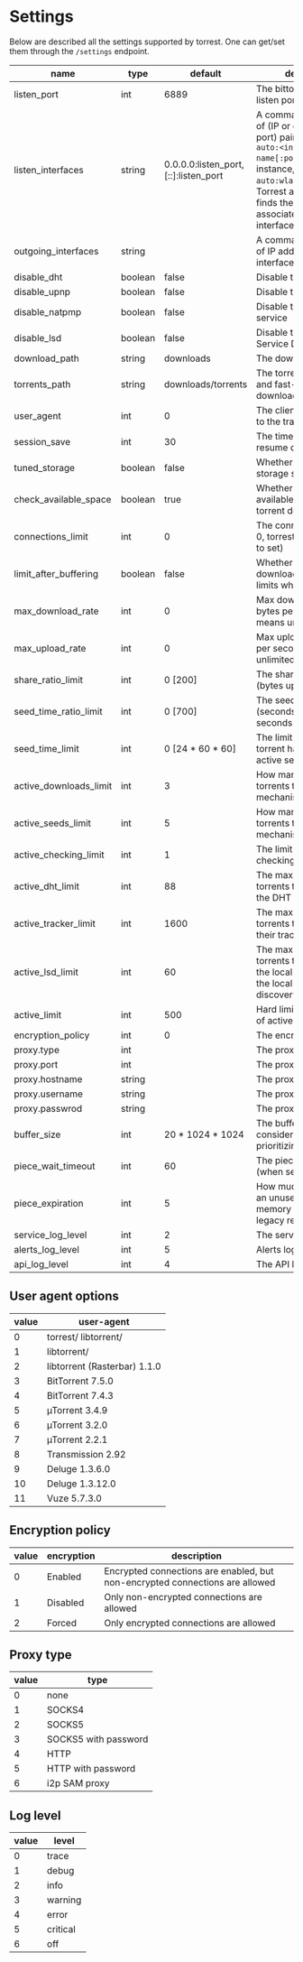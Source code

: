 # Settings

Below are described all the settings supported by torrest. One can get/set them through the `/settings` endpoint.

| name                   | type    | default                              | description                                                                                                                                                                                                                               |
|------------------------|---------|--------------------------------------|-------------------------------------------------------------------------------------------------------------------------------------------------------------------------------------------------------------------------------------------|
| listen_port            | int     | 6889                                 | The bittorrent service listen port                                                                                                                                                                                                        |
| listen_interfaces      | string  | 0.0.0.0:listen_port,[::]:listen_port | A comma-separated list of (IP or device name, port) pairs. When set to `auto:<interface-name[:port]>` (for instance, `auto:wlan0` or `auto:wlan0:61000,wlan1`), Torrest automatically finds the addresses associated with such interfaces |
| outgoing_interfaces    | string  |                                      | A comma-separated list of IP addresses and interface names                                                                                                                                                                                |
| disable_dht            | boolean | false                                | Disable the dht node                                                                                                                                                                                                                      |
| disable_upnp           | boolean | false                                | Disable the UPnP service                                                                                                                                                                                                                  |
| disable_natpmp         | boolean | false                                | Disable the NAT-PMP service                                                                                                                                                                                                               |
| disable_lsd            | boolean | false                                | Disable the Local Service Discovery                                                                                                                                                                                                       |
| download_path          | string  | downloads                            | The download path                                                                                                                                                                                                                         |
| torrents_path          | string  | downloads/torrents                   | The torrents, magnets and fast-resume files download path                                                                                                                                                                                 |
| user_agent             | int     | 0                                    | The client identification to the tracker                                                                                                                                                                                                  |
| session_save           | int     | 30                                   | The time between save resume data calls                                                                                                                                                                                                   |
| tuned_storage          | boolean | false                                | Whether to use tuned storage settings                                                                                                                                                                                                     |
| check_available_space  | boolean | true                                 | Whether to check available space on torrent download                                                                                                                                                                                      |
| connections_limit      | int     | 0                                    | The connections limit (if 0, torrest chooses what to set)                                                                                                                                                                                 |
| limit_after_buffering  | boolean | false                                | Whether to only apply download/upload rate limits when not buffering                                                                                                                                                                      |
| max_download_rate      | int     | 0                                    | Max download rate, in bytes per second (0 means unlimited)                                                                                                                                                                                |
| max_upload_rate        | int     | 0                                    | Max upload rate, in bytes per second (0 means unlimited)                                                                                                                                                                                  |
| share_ratio_limit      | int     | 0 [200]                              | The share ratio limit (bytes up / bytes down)                                                                                                                                                                                             |
| seed_time_ratio_limit  | int     | 0 [700]                              | The seed time ratio limite (seconds as seed / seconds as downloader)                                                                                                                                                                      |
| seed_time_limit        | int     | 0 [24 * 60 * 60]                     | The limit on the time a torrent has been an active seed                                                                                                                                                                                   |
| active_downloads_limit | int     | 3                                    | How many downloading torrents the queuing mechanism allows                                                                                                                                                                                |
| active_seeds_limit     | int     | 5                                    | How many seeding torrents the queuing mechanism allows                                                                                                                                                                                    |
| active_checking_limit  | int     | 1                                    | The limit of simultaneous checking torrents                                                                                                                                                                                               |
| active_dht_limit       | int     | 88                                   | The max number of torrents to announce to the DHT                                                                                                                                                                                         |
| active_tracker_limit   | int     | 1600                                 | The max number of torrents to announce to their trackers                                                                                                                                                                                  |
| active_lsd_limit       | int     | 60                                   | The max number of torrents to announce to the local network over the local service discovery protocol                                                                                                                                     |
| active_limit           | int     | 500                                  | Hard limit on the number of active torrents                                                                                                                                                                                               |
| encryption_policy      | int     | 0                                    | The encryption policy                                                                                                                                                                                                                     |
| proxy.type             | int     |                                      | The proxy type                                                                                                                                                                                                                            |
| proxy.port             | int     |                                      | The proxy port                                                                                                                                                                                                                            |
| proxy.hostname         | string  |                                      | The proxy hostname                                                                                                                                                                                                                        |
| proxy.username         | string  |                                      | The proxy username                                                                                                                                                                                                                        |
| proxy.passwrod         | string  |                                      | The proxy password                                                                                                                                                                                                                        |
| buffer_size            | int     | 20 * 1024 * 1024                     | The buffer size to consider when prioritizing pieces                                                                                                                                                                                      |
| piece_wait_timeout     | int     | 60                                   | The piece wait timeout (when serving files)                                                                                                                                                                                               |
| piece_expiration       | int     | 5                                    | How much time to keep an unused piece in memory (unused on legacy read piece)                                                                                                                                                             |
| service_log_level      | int     | 2                                    | The service log level                                                                                                                                                                                                                     |
| alerts_log_level       | int     | 5                                    | Alerts log level                                                                                                                                                                                                                          |
| api_log_level          | int     | 4                                    | The API log level                                                                                                                                                                                                                         |

## User agent options

| value | user-agent                                                |
|-------|-----------------------------------------------------------|
| 0     | torrest/<torrest-version> libtorrent/<libtorrent-version> |
| 1     | libtorrent/<libtorrent-version>                           |
| 2     | libtorrent (Rasterbar) 1.1.0                              |
| 3     | BitTorrent 7.5.0                                          |
| 4     | BitTorrent 7.4.3                                          |
| 5     | µTorrent 3.4.9                                            |
| 6     | µTorrent 3.2.0                                            |
| 7     | µTorrent 2.2.1                                            |
| 8     | Transmission 2.92                                         |
| 9     | Deluge 1.3.6.0                                            |
| 10    | Deluge 1.3.12.0                                           |
| 11    | Vuze 5.7.3.0                                              |

## Encryption policy

| value | encryption | description                                                                  |
|-------|------------|------------------------------------------------------------------------------|
| 0     | Enabled    | Encrypted connections are enabled, but non-encrypted connections are allowed |
| 1     | Disabled   | Only non-encrypted connections are allowed                                   |
| 2     | Forced     | Only encrypted connections are allowed                                       |

## Proxy type

| value | type                 |
|-------|----------------------|
| 0     | none                 |
| 1     | SOCKS4               |
| 2     | SOCKS5               |
| 3     | SOCKS5 with password |
| 4     | HTTP                 |
| 5     | HTTP with password   |
| 6     | i2p SAM proxy        |

## Log level

| value | level    |
|-------|----------|
| 0     | trace    |
| 1     | debug    |
| 2     | info     |
| 3     | warning  |
| 4     | error    |
| 5     | critical |
| 6     | off      |